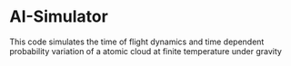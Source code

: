 # AI-Simulator
This code simulates the time of flight dynamics and time dependent probability variation of a atomic cloud at finite temperature 
under gravity
